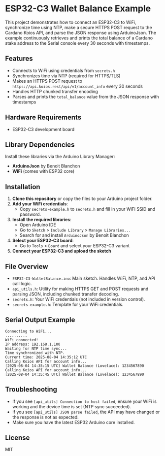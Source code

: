 
# ESP32-C3 Wallet Balance Example

This project demonstrates how to connect an ESP32-C3 to WiFi, synchronize time using NTP, make a secure HTTPS POST request to the Cardano Koios API, and parse the JSON response using ArduinoJson. The example continuously retrieves and prints the total balance of a Cardano stake address to the Serial console every 30 seconds with timestamps.

## Features

- Connects to WiFi using credentials from `secrets.h`
- Synchronizes time via NTP (required for HTTPS/TLS)
- Makes an HTTPS POST request to `https://api.koios.rest/api/v1/account_info` every 30 seconds
- Handles HTTP chunked transfer encoding
- Parses and prints the `total_balance` value from the JSON response with timestamps

## Hardware Requirements

- ESP32-C3 development board

## Library Dependencies

Install these libraries via the Arduino Library Manager:

- **ArduinoJson** by Benoit Blanchon
- **WiFi** (comes with ESP32 core)

## Installation

1. **Clone this repository** or copy the files to your Arduino project folder.
2. **Add your WiFi credentials**:
   - Copy `secrets-example.h` to `secrets.h` and fill in your WiFi SSID and password.
3. **Install the required libraries**:
   - Open Arduino IDE
   - Go to `Sketch` > `Include Library` > `Manage Libraries...`
   - Search for and install `ArduinoJson` by Benoit Blanchon
4. **Select your ESP32-C3 board**:
   - Go to `Tools` > `Board` and select your ESP32-C3 variant
5. **Connect your ESP32-C3 and upload the sketch**

## File Overview

- `ESP32-C3-WalletBalance.ino`: Main sketch. Handles WiFi, NTP, and API call logic.
- `api_utils.h`: Utility for making HTTPS GET and POST requests and parsing JSON, including chunked transfer decoding.
- `secrets.h`: Your WiFi credentials (not included in version control).
- `secrets-example.h`: Template for your WiFi credentials.

## Serial Output Example

```text
Connecting to WiFi...
..........
WiFi connected!
IP address: 192.168.1.100
Waiting for NTP time sync...
Time synchronized with NTP.
Current time: 2025-08-04 14:35:12 UTC
Calling Koios API for account info...
[2025-08-04 14:35:15 UTC] Wallet Balance (Lovelace): 1234567890
Calling Koios API for account info...
[2025-08-04 14:35:45 UTC] Wallet Balance (Lovelace): 1234567890
```

## Troubleshooting

- If you see `[api_utils] Connection to host failed`, ensure your WiFi is working and the device time is set (NTP sync succeeded).
- If you see `[api_utils] JSON parse failed`, the API may have changed or the response is not as expected.
- Make sure you have the latest ESP32 Arduino core installed.

## License

MIT
